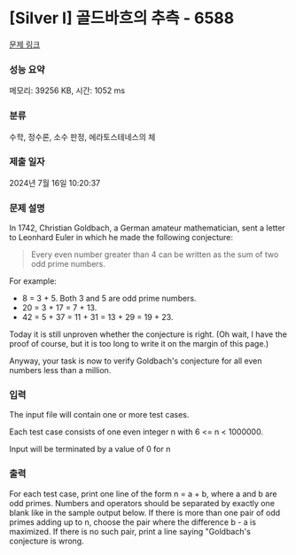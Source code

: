 # [Silver I] 골드바흐의 추측 - 6588 

[문제 링크](https://www.acmicpc.net/problem/6588) 

### 성능 요약

메모리: 39256 KB, 시간: 1052 ms

### 분류

수학, 정수론, 소수 판정, 에라토스테네스의 체

### 제출 일자

2024년 7월 16일 10:20:37

### 문제 설명

<p>In 1742, Christian Goldbach, a German amateur mathematician, sent a letter to Leonhard Euler in which he made the following conjecture:</p>

<blockquote>
<p>Every even number greater than 4 can be written as the sum of two odd prime numbers.</p>
</blockquote>

<p>For example:</p>

<ul>
	<li>8 = 3 + 5. Both 3 and 5 are odd prime numbers.</li>
	<li>20 = 3 + 17 = 7 + 13.</li>
	<li>42 = 5 + 37 = 11 + 31 = 13 + 29 = 19 + 23.</li>
</ul>

<p>Today it is still unproven whether the conjecture is right. (Oh wait, I have the proof of course, but it is too long to write it on the margin of this page.)</p>

<p>Anyway, your task is now to verify Goldbach's conjecture for all even numbers less than a million.</p>

### 입력 

 <p>The input file will contain one or more test cases. </p>

<p>Each test case consists of one even integer n with 6 <= n < 1000000. </p>

<p>Input will be terminated by a value of 0 for n</p>

### 출력 

 <p>For each test case, print one line of the form n = a + b, where a and b are odd primes. Numbers and operators should be separated by exactly one blank like in the sample output below. If there is more than one pair of odd primes adding up to n, choose the pair where the difference b - a is maximized. If there is no such pair, print a line saying "Goldbach's conjecture is wrong.</p>

<p> </p>

